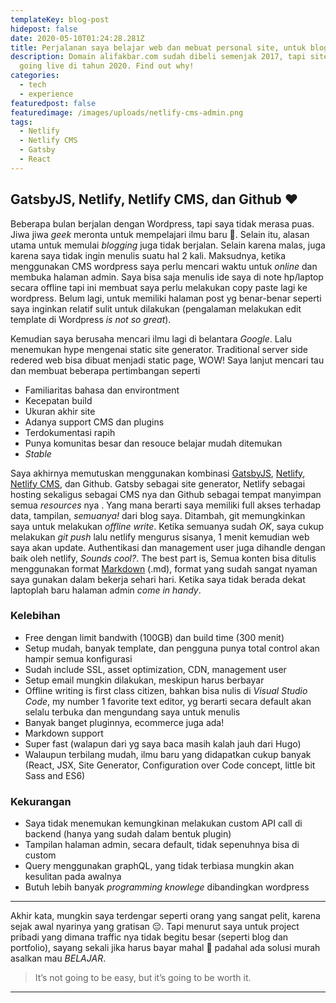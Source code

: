 ```yaml
---
templateKey: blog-post
hidepost: false
date: 2020-05-10T01:24:28.281Z
title: Perjalanan saya belajar web dan mebuat personal site, untuk blog dan portfolio (Part-3)
description: Domain alifakbar.com sudah dibeli semenjak 2017, tapi site ini baru
  going live di tahun 2020. Find out why!
categories:
  - tech
  - experience
featuredpost: false
featuredimage: /images/uploads/netlify-cms-admin.png
tags:
  - Netlify
  - Netlify CMS
  - Gatsby
  - React
---
```


## GatsbyJS, Netlify, Netlify CMS, dan Github ❤️

Beberapa bulan berjalan dengan Wordpress, tapi saya tidak merasa puas. Jiwa jiwa _geek_ meronta untuk mempelajari ilmu baru 🤣. Selain itu, alasan utama untuk memulai _blogging_ juga tidak berjalan. Selain karena malas, juga karena saya tidak ingin menulis suatu hal 2 kali. Maksudnya, ketika menggunakan CMS wordpress saya perlu mencari waktu untuk _online_ dan membuka halaman admin. Saya bisa saja menulis ide saya di note hp/laptop secara offline tapi ini membuat saya perlu melakukan copy paste lagi ke wordpress. Belum lagi, untuk memiliki halaman post yg benar-benar seperti saya inginkan relatif sulit untuk dilakukan (pengalaman melakukan edit template di Wordpress _is not so great_).

Kemudian saya berusaha mencari ilmu lagi di belantara _Google_. Lalu menemukan hype mengenai static site generator. Traditional server side redered web bisa dibuat menjadi static page, WOW! Saya lanjut mencari tau dan membuat beberapa pertimbangan seperti

- Familiaritas bahasa dan environtment
- Kecepatan build
- Ukuran akhir site
- Adanya support CMS dan plugins
- Terdokumentasi rapih
- Punya komunitas besar dan resouce belajar mudah ditemukan
- _Stable_

Saya akhirnya memutuskan menggunakan kombinasi [GatsbyJS](https://www.gatsbyjs.org/), [Netlify](https://netlify.com/), [Netlify CMS](https://www.netlifycms.org/), dan Github. Gatsby sebagai site generator, Netlify sebagai hosting sekaligus sebagai CMS nya dan Github sebagai tempat manyimpan semua _resources_ nya . Yang mana berarti saya memiliki full akses terhadap data, tampilan, _semuanya!_ dari blog saya. Ditambah, git memungkinkan saya untuk melakukan _offline write_. Ketika semuanya sudah _OK_, saya cukup melakukan _git push_ lalu netlify mengurus sisanya, 1 menit kemudian web saya akan update. Authentikasi dan management user juga dihandle dengan baik oleh netlify, _Sounds cool?_. The best part is, Semua konten bisa ditulis menggunakan format [Markdown](https://github.com/adam-p/markdown-here/wiki/Markdown-Cheatsheet) (.md), format yang sudah sangat nyaman saya gunakan dalam bekerja sehari hari. Ketika saya tidak berada dekat laptoplah baru halaman admin _come in handy_.

### Kelebihan

- Free dengan limit bandwith (100GB) dan build time (300 menit)
- Setup mudah, banyak template, dan pengguna punya total control akan hampir semua konfigurasi
- Sudah include SSL, asset optimization, CDN, management user
- Setup email mungkin dilakukan, meskipun harus berbayar
- Offline writing is first class citizen, bahkan bisa nulis di _Visual Studio Code_, my number 1 favorite text editor, yg berarti secara default akan selalu terbuka dan mengundang saya untuk menulis
- Banyak banget pluginnya, ecommerce juga ada!
- Markdown support
- Super fast (walapun dari yg saya baca masih kalah jauh dari Hugo)
- Walaupun terbilang mudah, ilmu baru yang didapatkan cukup banyak (React, JSX, Site Generator, Configuration over Code concept, little bit Sass and ES6)

### Kekurangan

- Saya tidak menemukan kemungkinan melakukan custom API call di backend (hanya yang sudah dalam bentuk plugin)
- Tampilan halaman admin, secara default, tidak sepenuhnya bisa di custom
- Query menggunakan graphQL, yang tidak terbiasa mungkin akan kesulitan pada awalnya
- Butuh lebih banyak _programming knowlege_ dibandingkan wordpress

---

Akhir kata, mungkin saya terdengar seperti orang yang sangat pelit, karena sejak awal nyarinya yang gratisan 😔. Tapi menurut saya untuk project pribadi yang dimana traffic nya tidak begitu besar (seperti blog dan portfolio), sayang sekali jika harus bayar mahal 🤠 padahal ada solusi murah asalkan mau _BELAJAR_.

> It’s not going to be easy, but it’s going to be worth it.

---

